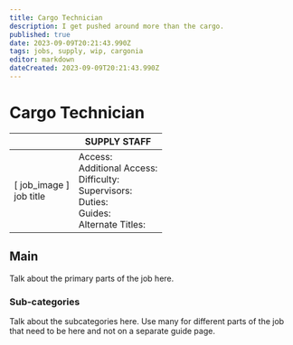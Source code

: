```yaml
---
title: Cargo Technician
description: I get pushed around more than the cargo.
published: true
date: 2023-09-09T20:21:43.990Z
tags: jobs, supply, wip, cargonia
editor: markdown
dateCreated: 2023-09-09T20:21:43.990Z
---
```


# Cargo Technician

|                             | SUPPLY STAFF                                                                                   |
|-----------------------------|----------------------------------------------------------------------------------------------|
| \[ job_image ]<br>job title | Access:<br>Additional Access:<br>Difficulty:<br>Supervisors:<br>Duties:<br>Guides:<br>Alternate Titles: |

## Main 
Talk about the primary parts of the job here.


### Sub-categories
Talk about the subcategories here. Use many for different parts of the job that need to be here and not on a separate guide page.